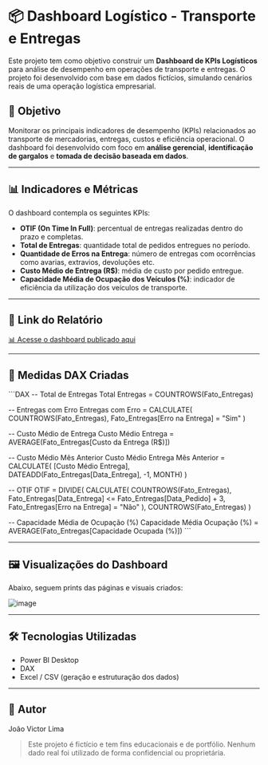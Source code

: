 # 📦 Dashboard Logístico - Transporte e Entregas

Este projeto tem como objetivo construir um **Dashboard de KPIs Logísticos** para análise de desempenho em operações de transporte e entregas. O projeto foi desenvolvido com base em dados fictícios, simulando cenários reais de uma operação logística empresarial.

## 🧠 Objetivo

Monitorar os principais indicadores de desempenho (KPIs) relacionados ao transporte de mercadorias, entregas, custos e eficiência operacional. O dashboard foi desenvolvido com foco em **análise gerencial**, **identificação de gargalos** e **tomada de decisão baseada em dados**.

---

## 📊 Indicadores e Métricas

O dashboard contempla os seguintes KPIs:

- **OTIF (On Time In Full)**: percentual de entregas realizadas dentro do prazo e completas.
- **Total de Entregas**: quantidade total de pedidos entregues no período.
- **Quantidade de Erros na Entrega**: número de entregas com ocorrências como avarias, extravios, devoluções etc.
- **Custo Médio de Entrega (R$)**: média de custo por pedido entregue.
- **Capacidade Média de Ocupação dos Veículos (%)**: indicador de eficiência da utilização dos veículos de transporte.


---

## 🔗 Link do Relatório

[📊 Acesse o dashboard publicado aqui](https://app.powerbi.com/view?r=eyJrIjoiYjhjMTdlMjYtNmViNS00ZTgwLTg4YTEtNzY4MzAzNjZlNzc5IiwidCI6IjZkMzFhNjdkLWEyNTEtNDc0Ny05ODllLWUyYzk1ODY4MmFlMCJ9)

---

## 🧮 Medidas DAX Criadas

\`\`\`DAX
-- Total de Entregas
Total Entregas = COUNTROWS(Fato_Entregas)

-- Entregas com Erro
Entregas com Erro =
CALCULATE(
    COUNTROWS(Fato_Entregas),
    Fato_Entregas[Erro na Entrega] = "Sim"
)

-- Custo Médio de Entrega
Custo Médio Entrega = AVERAGE(Fato_Entregas[Custo da Entrega (R$)])

-- Custo Médio Mês Anterior
Custo Médio Entrega Mês Anterior =
CALCULATE(
    [Custo Médio Entrega],
    DATEADD(Fato_Entregas[Data_Entrega], -1, MONTH)
)

-- OTIF
OTIF =
DIVIDE(
    CALCULATE(
        COUNTROWS(Fato_Entregas),
        Fato_Entregas[Data_Entrega] <= Fato_Entregas[Data_Pedido] + 3,
        Fato_Entregas[Erro na Entrega] = "Não"
    ),
    COUNTROWS(Fato_Entregas)
)

-- Capacidade Média de Ocupação (%)
Capacidade Média Ocupação (%) = AVERAGE(Fato_Entregas[Capacidade Ocupada (%)])
\`\`\`

---

## 🖼️ Visualizações do Dashboard

Abaixo, seguem prints das páginas e visuais criados:

![image](https://github.com/user-attachments/assets/1386d51b-6404-4ad0-b536-c733b06f4c70)



---

## 🛠️ Tecnologias Utilizadas

- Power BI Desktop
- DAX
- Excel / CSV (geração e estruturação dos dados)

---

## 📌 Autor

João Victor Lima
 
 

> Este projeto é fictício e tem fins educacionais e de portfólio. Nenhum dado real foi utilizado de forma confidencial ou proprietária.
